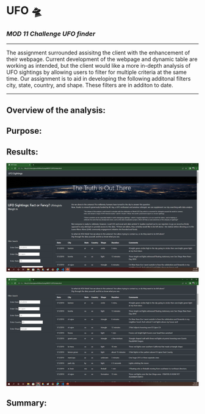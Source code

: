 # **UFO** 🛸
### *MOD 11 Challenge UFO finder*
________________________________
The assignment surrounded assisitng the client with the enhancement of their webpage.  Current development of the webpage and dynamic table are working as intended, but the client would like a more in-depth analysis of UFO sightings by allowing users to filter for multiple criteria at the same time.  Our assignment is to aid in developing the following additonal filters city, state, country, and shape. These filters are in additon to date.

__________________________________
## Overview of the analysis:


## Purpose:

## Results:

![Landing Page ](https://github.com/JBtallgrass/UFO/blob/main/Static/images/Landing%20page.png)





![Search Window](https://github.com/JBtallgrass/UFO/blob/main/Static/images/Search%20Window.png)

## Summary:

